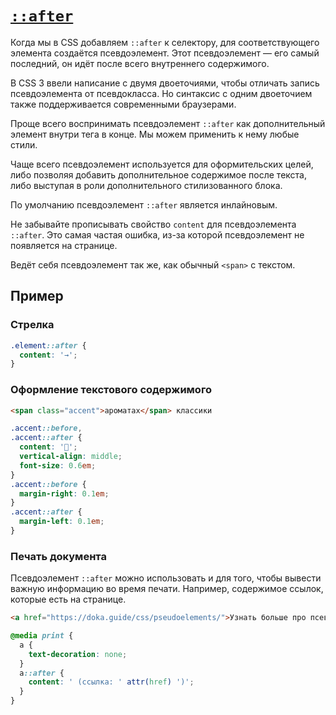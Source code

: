 # [`::after`](../index.md)

Когда мы в CSS добавляем `::after` к селектору, для соответствующего элемента создаётся псевдоэлемент. Этот псевдоэлемент — его самый последний, он идёт после всего внутреннего содержимого.

В CSS 3 ввели написание с двумя двоеточиями, чтобы отличать запись псевдоэлемента от псевдокласса. Но синтаксис с одним двоеточием также поддерживается современными браузерами.

Проще всего воспринимать псевдоэлемент `::after` как дополнительный элемент внутри тега в конце. Мы можем применить к нему любые стили.

Чаще всего псевдоэлемент используется для оформительских целей, либо позволяя добавить дополнительное содержимое после текста, либо выступая в роли дополнительного стилизованного блока.

По умолчанию псевдоэлемент `::after` является инлайновым.

Не забывайте прописывать свойство `content` для псевдоэлемента `::after`. Это самая частая ошибка, из-за которой псевдоэлемент не появляется на странице.

Ведёт себя псевдоэлемент так же, как обычный `<span>` с текстом.

## Пример

### Стрелка

```css
.element::after {
  content: '→';
}
```

### Оформление текстового содержимого

```html
<span class="accent">ароматах</span> классики
```

```css
.accent::before,
.accent::after {
  content: '🌸';
  vertical-align: middle;
  font-size: 0.6em;
}
.accent::before {
  margin-right: 0.1em;
}
.accent::after {
  margin-left: 0.1em;
}
```

### Печать документа

Псевдоэлемент `::after` можно использовать и для того, чтобы вывести важную информацию во время печати. Например, содержимое ссылок, которые есть на странице.

```html
<a href="https://doka.guide/css/pseudoelements/">Узнать больше про псевдоэлементы в Доке</a>
```

```css
@media print {
  a {
    text-decoration: none;
  }
  a::after {
    content: ' (ссылка: ' attr(href) ')';
  }
}
```
